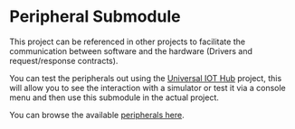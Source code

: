 # Peripheral Submodule
This project can be referenced in other projects to facilitate the communication between software and the hardware (Drivers and request/response contracts).

You can test the peripherals out using the [Universal IOT Hub](https://github.com/Mariustotle/universal_iot_hub) project, this will allow you to see the interaction with a simulator or test it via a console menu and then use this submodule in the actual project.

You can browse the available [peripherals here](peripherals/peripheral_index.md).
